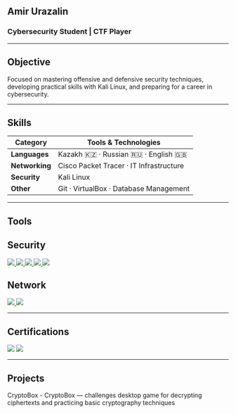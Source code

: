 ## Amir Urazalin


### Cybersecurity Student | CTF Player 

---

## Objective
Focused on mastering offensive and defensive security techniques, developing practical skills with Kali Linux, and preparing for a career in cybersecurity.  

---

## Skills  
| Category        | Tools & Technologies |
|-----------------|----------------------|
| **Languages**   | Kazakh 🇰🇿 · Russian 🇷🇺 · English 🇬🇧 |
| **Networking**  | Cisco Packet Tracer · IT Infrastructure |
| **Security**    | Kali Linux |
| **Other**       | Git · VirtualBox · Database Management |
---

## Tools  
##  Security
 <a href="#">
  <img src="https://img.shields.io/badge/Nmap-00599C?style=flat&logo=linux&logoColor=white">
</a>

<a href="#">
  <img src="https://img.shields.io/badge/Masscan-008000?style=flat&logo=linux&logoColor=white">
</a>

<a href="#">
  <img src="https://img.shields.io/badge/John_the_Ripper-000000?style=flat&logo=kalilinux&logoColor=white">
</a>

<a href="#">
  <img src="https://img.shields.io/badge/Dirb-FF8C00?style=flat&logo=gnu-bash&logoColor=white">
</a>

<a href="#">
  <img src="https://img.shields.io/badge/Amass-2E8B57?style=flat&logo=apache&logoColor=white">
</a>

## Network
<a href="https://www.wireshark.org/">
  <img src="https://img.shields.io/badge/Wireshark-1679A7?style=flat&logo=wireshark&logoColor=white">
</a>

<a href="#">
  <img src="https://img.shields.io/badge/Hydra-800000?style=flat&logo=gnuprivacyguard&logoColor=white">
</a>

---

## Certifications
<img src="https://img.shields.io/badge/CCNA-Introduction_to_Networks-1BA0D7?style=flat&logo=cisco&logoColor=white">

<img src="https://img.shields.io/badge/Cisco-Introduction_to_Cybersecurity-1BA0D7?style=flat&logo=cisco&logoColor=white">

---

## Projects
CryptoBox - CryptoBox — challenges desktop game for decrypting ciphertexts and practicing basic cryptography techniques





